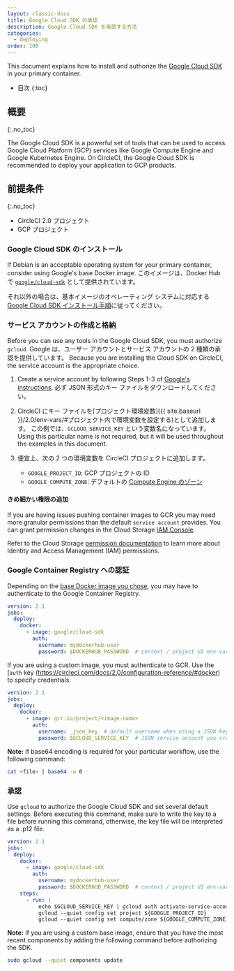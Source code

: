 ```yaml
---
layout: classic-docs
title: Google Cloud SDK の承認
description: Google Cloud SDK を承認する方法
categories:
  - deploying
order: 100
---
```


This document explains how to install and authorize the [Google Cloud SDK](https://cloud.google.com/sdk/) in your primary container.

- 目次
{:toc}

## 概要
{:.no_toc}

The Google Cloud SDK is a powerful set of tools that can be used to access Google Cloud Platform (GCP) services like Google Compute Engine and Google Kubernetes Engine. On CircleCI, the Google Cloud SDK is recommended to deploy your application to GCP products.

## 前提条件
{:.no_toc}

- CircleCI 2.0 プロジェクト
- GCP プロジェクト

### Google Cloud SDK のインストール

If Debian is an acceptable operating system for your primary container, consider using Google's base Docker image. このイメージは、Docker Hub で [`google/cloud-sdk`](https://hub.docker.com/r/google/cloud-sdk/) として提供されています。

それ以外の場合は、基本イメージのオペレーティング システムに対応する [Google Cloud SDK インストール手順](https://cloud.google.com/sdk/)に従ってください。

### サービス アカウントの作成と格納

Before you can use any tools in the Google Cloud SDK, you must authorize `gcloud`. Google は、ユーザー アカウントとサービス アカウントの 2 種類の承認を提供しています。 Because you are installing the Cloud SDK on CircleCI, the service account is the appropriate choice.

1. Create a service account by following Steps 1-3 of [Google's instructions](https://cloud.google.com/sdk/docs/authorizing#authorizing_with_a_service_account). 必ず JSON 形式のキー ファイルをダウンロードしてください。

2. CircleCI にキー ファイルを[プロジェクト環境変数]({{ site.baseurl }}/2.0/env-vars/#プロジェクト内で環境変数を設定する)として追加します。 この例では、`GCLOUD_SERVICE_KEY` という変数名になっています。 Using this particular name is not required, but it will be used throughout the examples in this document.

3. 便宜上、次の 2 つの環境変数を CircleCI プロジェクトに追加します。
    
    - `GOOGLE_PROJECT_ID`: GCP プロジェクトの ID
    - `GOOGLE_COMPUTE_ZONE`: デフォルトの [Compute Engine のゾーン](https://cloud.google.com/compute/docs/regions-zones/)

#### きめ細かい権限の追加

If you are having issues pushing container images to GCR you may need more granular permissions than the default `service account` provides. You can grant permission changes in the Cloud Storage [IAM Console](https://console.cloud.google.com/iam-admin/iam/project).

Refer to the Cloud Storage [permission documentation](https://cloud.google.com/storage/docs/access-control/iam-permissions) to learn more about Identity and Access Management (IAM) permissions.

### Google Container Registry への認証

Depending on the [base Docker image you chose](#installing-the-google-cloud-sdk), you may have to authenticate to the Google Container Registry.

```yaml
version: 2.1
jobs:
  deploy:
    docker:
      - image: google/cloud-sdk
        auth:
          username: mydockerhub-user
          password: $DOCKERHUB_PASSWORD  # context / project UI env-var reference
```

If you are using a custom image, you must authenticate to GCR. Use the [`auth` key (https://circleci.com/docs/2.0/configuration-reference/#docker) to specify credentials.

```yaml
version: 2.1
jobs:
  deploy:
    docker:
      - image: gcr.io/project/<image-name>
        auth:
          username: _json_key  # default username when using a JSON key file to authenticate
          password: $GCLOUD_SERVICE_KEY  # JSON service account you created, do not encode to base64
```

**Note:** If base64 encoding is required for your particular workflow, use the following command:

```bash
cat <file> | base64 -w 0
```

### 承認

Use `gcloud` to authorize the Google Cloud SDK and set several default settings. Before executing this command, make sure to write the key to a file before running this command, otherwise, the key file will be interpreted as a .p12 file.

```yaml
version: 2.1
jobs:
  deploy:
    docker:
      - image: google/cloud-sdk
        auth:
          username: mydockerhub-user
          password: $DOCKERHUB_PASSWORD  # context / project UI env-var reference
    steps:
      - run: |
          echo $GCLOUD_SERVICE_KEY | gcloud auth activate-service-account --key-file=-
          gcloud --quiet config set project ${GOOGLE_PROJECT_ID}
          gcloud --quiet config set compute/zone ${GOOGLE_COMPUTE_ZONE}
```

**Note:** If you are using a custom base image, ensure that you have the most recent components by adding the following command before authorizing the SDK.

```bash
sudo gcloud --quiet components update
```